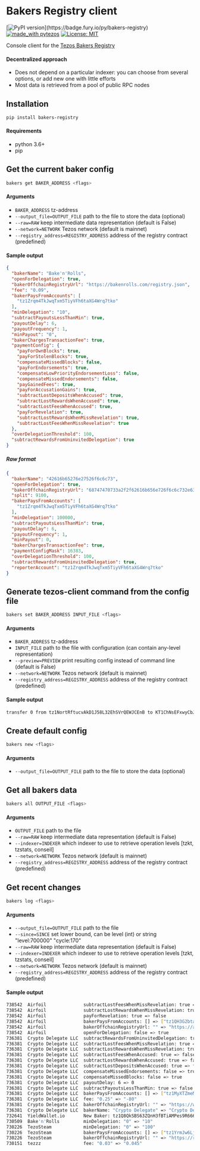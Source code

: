 # Bakers Registry client

[![PyPI version](https://badge.fury.io/py/bakers-registry.svg?)](https://badge.fury.io/py/bakers-registry)
[![made_with pytezos](https://img.shields.io/badge/made_with-pytezos-blue.svg)](https://github.com/baking-bad/pytezos)
[![License: MIT](https://img.shields.io/badge/License-MIT-yellow.svg)](https://opensource.org/licenses/MIT)

Console client for the [Tezos Bakers Registry](https://tezit.github.io/baker-registry)

#### Decentralized approach
* Does not depend on a particular indexer: you can choose from several options, or add new one with little efforts
* Most data is retrieved from a pool of public RPC nodes

## Installation

```bash
pip install bakers-registry
```

#### Requirements
* python 3.6+
* pip

## Get the current baker config

```bash
bakers get BAKER_ADDRESS <flags>
```

#### Arguments
* `BAKER_ADDRESS`   tz-address
* `--output_file=OUTPUT_FILE`   path to the file to store the data (optional)
* `--raw=RAW`   keep intermediate data representation (default is False)
* `--network=NETWORK`   Tezos network (default is mainnet)
* `--registry_address=REGISTRY_ADDRESS` address of the registry contract (predefined)

#### Sample output
```json
{
  "bakerName": "Bake'n'Rolls",
  "openForDelegation": true,
  "bakerOffchainRegistryUrl": "https://bakenrolls.com/registry.json",
  "fee": "0.09",
  "bakerPaysFromAccounts": [
    "tz1Zrqm4TkJwqTxm5TiyVFh6taXG4Wrq7tko"
  ],
  "minDelegation": "10",
  "subtractPayoutsLessThanMin": true,
  "payoutDelay": 6,
  "payoutFrequency": 1,
  "minPayout": "0",
  "bakerChargesTransactionFee": true,
  "paymentConfig": {
    "payForOwnBlocks": true,
    "payForStolenBlocks": true,
    "compensateMissedBlocks": false,
    "payForEndorsements": true,
    "compensateLowPriorityEndorsementLoss": false,
    "compensateMissedEndorsements": false,
    "payGainedFees": true,
    "payForAccusationGains": true,
    "subtractLostDepositsWhenAccused": true,
    "subtractLostRewardsWhenAccused": true,
    "subtractLostFeesWhenAccused": true,
    "payForRevelation": true,
    "subtractLostRewardsWhenMissRevelation": true,
    "subtractLostFeesWhenMissRevelation": true
  },
  "overDelegationThreshold": 100,
  "subtractRewardsFromUninvitedDelegation": true
}
```

##### Raw format
```json
{
  "bakerName": "42616b65276e27526f6c6c73",
  "openForDelegation": true,
  "bakerOffchainRegistryUrl": "68747470733a2f2f62616b656e726f6c6c732e636f6d2f72656769737472792e6a736f6e",
  "split": 9100,
  "bakerPaysFromAccounts": [
    "tz1Zrqm4TkJwqTxm5TiyVFh6taXG4Wrq7tko"
  ],
  "minDelegation": 100000,
  "subtractPayoutsLessThanMin": true,
  "payoutDelay": 6,
  "payoutFrequency": 1,
  "minPayout": 0,
  "bakerChargesTransactionFee": true,
  "paymentConfigMask": 16383,
  "overDelegationThreshold": 100,
  "subtractRewardsFromUninvitedDelegation": true,
  "reporterAccount": "tz1Zrqm4TkJwqTxm5TiyVFh6taXG4Wrq7tko"
}

```

## Generate tezos-client command from the config file
```bash
bakers set BAKER_ADDRESS INPUT_FILE <flags>
```

#### Arguments
* `BAKER_ADDRESS`   tz-address
* `INPUT_FILE`  path to the file with configuration (can contain any-level representation)
* `--preview=PREVIEW`   print resulting config instead of command line (default is False)
* `--network=NETWORK`   Tezos network (default is mainnet)
* `--registry_address=REGISTRY_ADDRESS` address of the registry contract (predefined)

#### Sample output

```bash
transfer 0 from tz1NortRftucvAkD1J58L32EhSVrQEWJCEnB to KT1ChNsEFxwyCbJyWGSL3KdjeXE28AY1Kaog --entrypoint 'set_data' --arg 'Pair "tz1NortRftucvAkD1J58L32EhSVrQEWJCEnB" (Pair (Some (Pair (Pair (Pair 0x42616b65276e27526f6c6c73 True) 0x68747470733a2f2f62616b656e726f6c6c732e636f6d2f72656769737472792e6a736f6e) (Pair (Pair 9100 { "tz1Zrqm4TkJwqTxm5TiyVFh6taXG4Wrq7tko" }) (Pair (Pair (Pair 100000 True) (Pair 6 (Pair 1 0))) (Pair (Pair True 16383) (Pair 100 True)))))) None)'
```

## Create default config

```bash
bakers new <flags>
```

#### Arguments
* `--output_file=OUTPUT_FILE`   path to the file to store the data (optional)

## Get all bakers data

```bash
bakers all OUTPUT_FILE <flags>
```

#### Arguments
* `OUTPUT_FILE`   path to the file
* `--raw=RAW`   keep intermediate data representation (default is False)
* `--indexer=INDEXER`   which indexer to use to retrieve operation levels [tzkt, tzstats, conseil]
* `--network=NETWORK`   Tezos network (default is mainnet)
* `--registry_address=REGISTRY_ADDRESS` address of the registry contract (predefined)

## Get recent changes

```bash
bakers log <flags>
```

#### Arguments
* `--output_file=OUTPUT_FILE`   path to the file
* `--since=SINCE`   set lower bound, can be level (int) or string "level:700000" "cycle:170"
* `--raw=RAW`   keep intermediate data representation (default is False)
* `--indexer=INDEXER`   which indexer to use to retrieve operation levels [tzkt, tzstats, conseil]
* `--network=NETWORK`   Tezos network (default is mainnet)
* `--registry_address=REGISTRY_ADDRESS` address of the registry contract (predefined)

#### Sample output

```bash
738542  Airfoil              subtractLostFeesWhenMissRevelation: true => false
738542  Airfoil              subtractLostRewardsWhenMissRevelation: true => false
738542  Airfoil              payForRevelation: true => false
738542  Airfoil              bakerPaysFromAccounts: [] => ["tz1QH3G2btaWc1vRLNsEfx2gHM7Ad81TeRit"]
738542  Airfoil              bakerOffchainRegistryUrl: "" => "https://airfoil.services/airfoil.json"
738542  Airfoil              openForDelegation: false => true
736381  Crypto Delegate LLC  subtractRewardsFromUninvitedDelegation: true => false
736381  Crypto Delegate LLC  subtractLostFeesWhenMissRevelation: true => false
736381  Crypto Delegate LLC  subtractLostRewardsWhenMissRevelation: true => false
736381  Crypto Delegate LLC  subtractLostFeesWhenAccused: true => false
736381  Crypto Delegate LLC  subtractLostRewardsWhenAccused: true => false
736381  Crypto Delegate LLC  subtractLostDepositsWhenAccused: true => false
736381  Crypto Delegate LLC  compensateMissedEndorsements: false => true
736381  Crypto Delegate LLC  compensateMissedBlocks: false => true
736381  Crypto Delegate LLC  payoutDelay: 6 => 0
736381  Crypto Delegate LLC  subtractPayoutsLessThanMin: true => false
736381  Crypto Delegate LLC  bakerPaysFromAccounts: [] => ["tz1MyXTZmeMCM4yFnrER9LNYDZ9t2rHYDvcH"]
736381  Crypto Delegate LLC  fee: "0.25" => "-80"
736381  Crypto Delegate LLC  bakerOffchainRegistryUrl: "" => "https://www.cryptodelegate.com/files/theme/CDReg.json"
736381  Crypto Delegate LLC  bakerName: "Crypto Delegate" => "Crypto Delegate LLC"
732641  YieldWallet.io       New Baker: tz1Q8QkSBS63ZQnH3fBTiAMPes9R666Rn6Sc
730509  Bake'n'Rolls         minDelegation: "0" => "10"
730226  TezoSteam            minDelegation: "0" => "100"
730226  TezoSteam            bakerPaysFromAccounts: [] => ["tz1YrmJw6Lje27gWqZ94gU9mNavEjkHu1xGc"]
730226  TezoSteam            bakerOffchainRegistryUrl: "" => "https://raw.githubusercontent.com/StakingTeam/TezoSteam/master/info/reg.json"
730151  tezzz                fee: "0.03" => "0.045"
```
